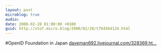 ```yaml
---
layout: post
microblog: true
audio: 
date: 2008-02-28 01:00:00 +0100
guid: http://xtof.micro.blog/2008/02/28/t764564124.html
---
```

#OpenID Foundation in Japan [daveman692.livejournal.com/328369.ht...](http://daveman692.livejournal.com/328369.html)
